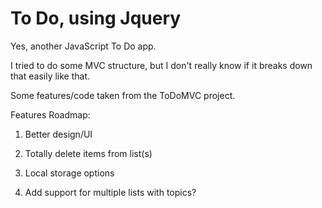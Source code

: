 <h1>To Do, using Jquery</h1>

Yes, another JavaScript To Do app.

I tried to do some MVC structure, but I don't really know if it breaks down that easily like that.

Some features/code taken from the ToDoMVC project.

Features Roadmap:

1. Better design/UI

2. Totally delete items from list(s)

3. Local storage options

4. Add support for multiple lists with topics?
